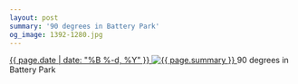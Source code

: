 ```yaml
---
layout: post
summary: '90 degrees in Battery Park'
og_image: 1392-1280.jpg
---
```


<p>
 <time>
  <a href="/1392">
   {{ page.date | date: "%B %-d, %Y" }}
  </a>
 </time>
 <a href="/1392">
  <img alt="{{ page.summary }}" sizes="(min-width: 700px) 50vw, calc(100vw - 2rem)" src="{{ site.assets_url }}/1392-640.jpg" srcset="{{ site.assets_url }}/1392-320.jpg 320w, {{ site.assets_url }}/1392-640.jpg 640w, {{ site.assets_url }}/1392-960.jpg 960w, {{ site.assets_url }}/1392-1280.jpg 1280w"/>
 </a>
 <span>
  90 degrees in Battery Park
 </span>
</p>
